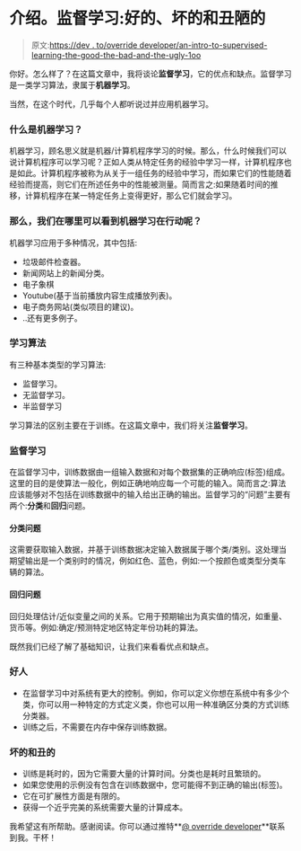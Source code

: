 # 介绍。监督学习:好的、坏的和丑陋的

> 原文:[https://dev . to/override developer/an-intro-to-supervised-learning-the-good-the-bad-and-the-ugly-1oo](https://dev.to/overrideveloper/an-intro-to-supervised-learning-the-good-the-bad-and-the-ugly-1oo)

你好。怎么样了？在这篇文章中，我将谈论**监督学习**，它的优点和缺点。监督学习是一类学习算法，隶属于**机器学习**。

当然，在这个时代，几乎每个人都听说过并应用机器学习。

### [](#what-is-machine-learning)什么是机器学习？

机器学习，顾名思义就是机器/计算机程序学习的时候。那么，什么时候我们可以说计算机程序可以学习呢？正如人类从特定任务的经验中学习一样，计算机程序也是如此。计算机程序被称为从关于一组任务的经验中学习，而如果它们的性能随着经验而提高，则它们在所述任务中的性能被测量。简而言之:如果随着时间的推移，计算机程序在某一特定任务上变得更好，那么它们就会学习。

### [](#so-where-can-we-see-machine-learning-in-action)那么，我们在哪里可以看到机器学习在行动呢？

机器学习应用于多种情况，其中包括:

*   垃圾邮件检查器。
*   新闻网站上的新闻分类。
*   电子象棋
*   Youtube(基于当前播放内容生成播放列表)。
*   电子商务网站(类似项目的建议)。
*   ..还有更多例子。

### [](#learning-algorithms)学习算法

有三种基本类型的学习算法:

*   监督学习。
*   无监督学习。
*   半监督学习

学习算法的区别主要在于训练。在这篇文章中，我们将关注**监督学习**。

### [](#supervised-learning)监督学习

在监督学习中，训练数据由一组输入数据和对每个数据集的正确响应(标签)组成。这里的目的是使算法一般化，例如正确地响应每一个可能的输入。简而言之:算法应该能够对不包括在训练数据中的输入给出正确的输出。监督学习的“问题”主要有两个:**分类**和**回归**问题。

#### [](#classification-problem)分类问题

这需要获取输入数据，并基于训练数据决定输入数据属于哪个类/类别。这处理当期望输出是一个类别时的情况，例如红色、蓝色，例如:一个按颜色或类型分类车辆的算法。

#### [](#regression-problem)回归问题

回归处理估计/近似变量之间的关系。它用于预期输出为真实值的情况，如重量、货币等。例如:确定/预测特定地区特定年份功耗的算法。

既然我们已经了解了基础知识，让我们来看看优点和缺点。

### [](#the-good)好人

*   在监督学习中对系统有更大的控制。例如，你可以定义你想在系统中有多少个类，你可以用一种特定的方式定义类，你也可以用一种准确区分类的方式训练分类器。
*   训练之后，不需要在内存中保存训练数据。

### [](#the-bad-and-the-ugly)坏的和丑的

*   训练是耗时的，因为它需要大量的计算时间。分类也是耗时且繁琐的。
*   如果您使用的示例没有包含在训练数据中，您可能得不到正确的输出(标签)。
*   它在可扩展性方面是有限的。
*   获得一个近乎完美的系统需要大量的计算成本。

我希望这有所帮助。感谢阅读。你可以通过推特**[@ override developer](https://dev.to/overrideveloper)**联系到我。干杯！